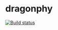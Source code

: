 # dragonphy

[![Build status](https://badge.buildkite.com/8899f5b8fb2d33e44487f04074f080877430b1241e1dc421e5.svg)](https://buildkite.com/stanford-aha/dragonphy)
